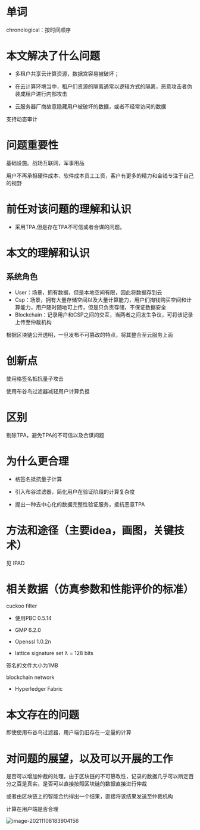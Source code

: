 # 单词

 chronological：按时间顺序



# 本文解决了什么问题

- 多租户共享云计算资源，数据宫容易被破坏；

- 在云计算环境当中，租户们资源的隔离通常以逻辑方式的隔离，恶意攻击者伪装成租户进行内部攻击
- 云服务器厂商故意隐藏用户被破坏的数据，或者不经常访问的数据

支持动态审计

# 问题重要性

基础设施。战场互联网，军事用品

用户不再承担硬件成本、软件成本员工工资，客户有更多的精力和金钱专注于自己的视野

# 前任对该问题的理解和认识

- 采用TPA,但是存在TPA不可信或者合谋的问题。


# 本文的理解和认识

## 系统角色

- User：场景，拥有数据，但是本地空间有限，因此将数据存到云
- Csp：场景，拥有大量存储空间以及大量计算能力，用户们掏钱购买空间和计算能力，用户随时随地可上传，但是只负责存储，不保证数据安全
- Blockchain：记录用户和CSP之间的交互，当两者之间发生争议，可将该记录上传至仲裁机构

根据区块链公开透明，一旦发布不可篡改的特点，将其整合至云服务上面

# 创新点

使用格签名抵抗量子攻击

使用布谷鸟过滤器减轻用户计算负担



# 区别

剔除TPA，避免TPA的不可信以及合谋问题

# 为什么更合理

- 格签名抵抗量子计算

- 引入布谷过滤器，简化用户在验证阶段的计算复杂度
- 提出一种去中心化的数据完整性验证服务，抵抗恶意TPA

# 方法和途径（主要idea，画图，关键技术）

见 IPAD

# 相关数据（仿真参数和性能评价的标准）

cuckoo filter 

- 使用PBC 0.5.14

- GMP 6.2.0

- Openssl 1.0.2n
- lattice signature   set λ = 128 bits 

签名的文件大小为1MB

blockchain network 

- Hyperledger Fabric

# 本文存在的问题

即使使用布谷鸟过滤器，用户端仍旧存在一定量的计算

# 对问题的展望，以及可以开展的工作

是否可以增加仲裁的处理，由于区块链的不可篡改性，记录的数据几乎可以断定百分之百是真实，是否可以直接按照区块链的数据直接进行仲裁

或者由区块链上的智能合约得出一个结果，直接将该结果发送至仲裁机构

计算在用户端是否合理



![image-20211108183904156](C:\Users\高永福\AppData\Roaming\Typora\typora-user-images\image-20211108183904156.png)

